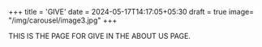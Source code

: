+++
title = 'GIVE'
date = 2024-05-17T14:17:05+05:30
draft = true
image= "/img/carousel/image3.jpg"
+++

THIS IS THE PAGE FOR GIVE IN THE ABOUT US PAGE.